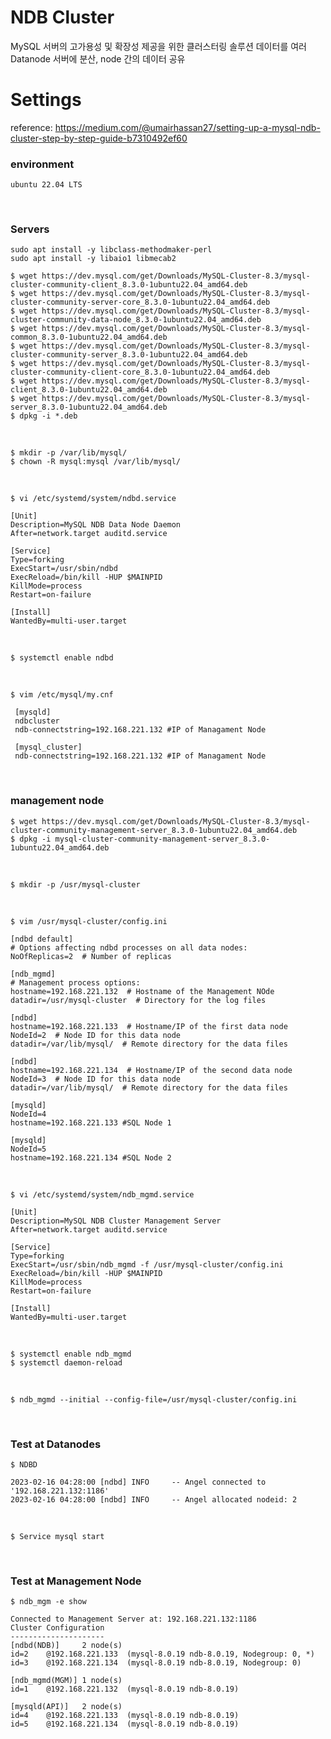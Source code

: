 # NDB Cluster
MySQL 서버의 고가용성 및 확장성 제공을 위한 클러스터링 솔루션
데이터를 여러 Datanode 서버에 분산, node 간의 데이터 공유


# Settings
reference: https://medium.com/@umairhassan27/setting-up-a-mysql-ndb-cluster-step-by-step-guide-b7310492ef60
<br>

### environment
``` shell
ubuntu 22.04 LTS
```
<br>

### Servers
``` shell
sudo apt install -y libclass-methodmaker-perl
sudo apt install -y libaio1 libmecab2

```

``` shell
$ wget https://dev.mysql.com/get/Downloads/MySQL-Cluster-8.3/mysql-cluster-community-client_8.3.0-1ubuntu22.04_amd64.deb
$ wget https://dev.mysql.com/get/Downloads/MySQL-Cluster-8.3/mysql-cluster-community-server-core_8.3.0-1ubuntu22.04_amd64.deb
$ wget https://dev.mysql.com/get/Downloads/MySQL-Cluster-8.3/mysql-cluster-community-data-node_8.3.0-1ubuntu22.04_amd64.deb
$ wget https://dev.mysql.com/get/Downloads/MySQL-Cluster-8.3/mysql-common_8.3.0-1ubuntu22.04_amd64.deb
$ wget https://dev.mysql.com/get/Downloads/MySQL-Cluster-8.3/mysql-cluster-community-server_8.3.0-1ubuntu22.04_amd64.deb
$ wget https://dev.mysql.com/get/Downloads/MySQL-Cluster-8.3/mysql-cluster-community-client-core_8.3.0-1ubuntu22.04_amd64.deb
$ wget https://dev.mysql.com/get/Downloads/MySQL-Cluster-8.3/mysql-client_8.3.0-1ubuntu22.04_amd64.deb
$ wget https://dev.mysql.com/get/Downloads/MySQL-Cluster-8.3/mysql-server_8.3.0-1ubuntu22.04_amd64.deb
$ dpkg -i *.deb
```
<br>

``` shell
$ mkdir -p /var/lib/mysql/
$ chown -R mysql:mysql /var/lib/mysql/
```
<br>

``` shell
$ vi /etc/systemd/system/ndbd.service
```
```
[Unit]
Description=MySQL NDB Data Node Daemon
After=network.target auditd.service

[Service]
Type=forking
ExecStart=/usr/sbin/ndbd
ExecReload=/bin/kill -HUP $MAINPID
KillMode=process
Restart=on-failure

[Install]
WantedBy=multi-user.target
```
<br>

``` shell
$ systemctl enable ndbd
```
<br>

``` shell
$ vim /etc/mysql/my.cnf
```
```
 [mysqld]
 ndbcluster
 ndb-connectstring=192.168.221.132 #IP of Managament Node

 [mysql_cluster]
 ndb-connectstring=192.168.221.132 #IP of Managament Node
```
<br>

### management node
``` shell
$ wget https://dev.mysql.com/get/Downloads/MySQL-Cluster-8.3/mysql-cluster-community-management-server_8.3.0-1ubuntu22.04_amd64.deb
$ dpkg -i mysql-cluster-community-management-server_8.3.0-1ubuntu22.04_amd64.deb
```
<br>

``` shell
$ mkdir -p /usr/mysql-cluster
```
<br>

``` shell
$ vim /usr/mysql-cluster/config.ini
```
``` 
[ndbd default]
# Options affecting ndbd processes on all data nodes:
NoOfReplicas=2  # Number of replicas

[ndb_mgmd]
# Management process options:
hostname=192.168.221.132  # Hostname of the Management NOde
datadir=/usr/mysql-cluster  # Directory for the log files

[ndbd]
hostname=192.168.221.133  # Hostname/IP of the first data node
NodeId=2  # Node ID for this data node
datadir=/var/lib/mysql/  # Remote directory for the data files

[ndbd]
hostname=192.168.221.134  # Hostname/IP of the second data node
NodeId=3  # Node ID for this data node
datadir=/var/lib/mysql/  # Remote directory for the data files

[mysqld]
NodeId=4
hostname=192.168.221.133 #SQL Node 1

[mysqld]
NodeId=5
hostname=192.168.221.134 #SQL Node 2
```
<br>

``` shell
$ vi /etc/systemd/system/ndb_mgmd.service
```
```
[Unit]
Description=MySQL NDB Cluster Management Server
After=network.target auditd.service

[Service]
Type=forking
ExecStart=/usr/sbin/ndb_mgmd -f /usr/mysql-cluster/config.ini
ExecReload=/bin/kill -HUP $MAINPID
KillMode=process
Restart=on-failure

[Install]
WantedBy=multi-user.target
```
<br>

``` shell
$ systemctl enable ndb_mgmd
$ systemctl daemon-reload
```
<br>

``` shell
$ ndb_mgmd --initial --config-file=/usr/mysql-cluster/config.ini
```
<br>

### Test at Datanodes
``` shell
$ NDBD

2023-02-16 04:28:00 [ndbd] INFO     -- Angel connected to '192.168.221.132:1186'
2023-02-16 04:28:00 [ndbd] INFO     -- Angel allocated nodeid: 2
```
<br>

``` shell
$ Service mysql start
```
<br>

### Test at Management Node
``` shell
$ ndb_mgm -e show

Connected to Management Server at: 192.168.221.132:1186
Cluster Configuration
---------------------
[ndbd(NDB)]     2 node(s)
id=2    @192.168.221.133  (mysql-8.0.19 ndb-8.0.19, Nodegroup: 0, *)
id=3    @192.168.221.134  (mysql-8.0.19 ndb-8.0.19, Nodegroup: 0)

[ndb_mgmd(MGM)] 1 node(s)
id=1    @192.168.221.132  (mysql-8.0.19 ndb-8.0.19)

[mysqld(API)]   2 node(s)
id=4    @192.168.221.133  (mysql-8.0.19 ndb-8.0.19)
id=5    @192.168.221.134  (mysql-8.0.19 ndb-8.0.19)
```
